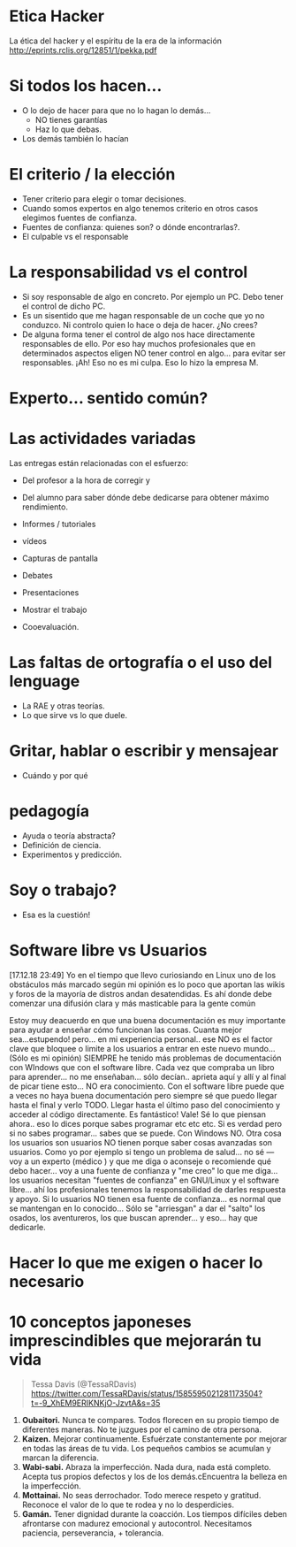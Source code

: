 
# Etica Hacker 

La ética del hacker y el espíritu de la era de la información
http://eprints.rclis.org/12851/1/pekka.pdf



# Si todos los hacen...

* O lo dejo de hacer para que no lo hagan lo demás...
    * NO tienes garantías
    * Haz lo que debas.
* Los demás también lo hacían

# El criterio / la elección

* Tener criterio para elegir o tomar decisiones.
* Cuando somos expertos en algo tenemos criterio en otros casos elegimos fuentes de confianza.
* Fuentes de confianza: quienes son? o dónde encontrarlas?.
* El culpable vs el responsable

# La responsabilidad vs el control

* Si soy responsable de algo en concreto. Por ejemplo un PC.
Debo tener el control de dicho PC.
* Es un sisentido que me hagan responsable de un coche que yo no conduzco.
Ni controlo quien lo hace o deja de hacer. ¿No crees?
* De alguna forma tener el control de algo nos hace directamente responsables de ello. Por eso hay muchos profesionales que en determinados aspectos eligen NO tener control en algo... para evitar ser responsables. ¡Ah! Eso no es mi culpa. Eso lo hizo la empresa M.

# Experto... sentido común?


# Las actividades variadas

Las entregas están relacionadas con el esfuerzo:
* Del profesor a la hora de corregir y
* Del alumno para saber dónde debe dedicarse para obtener máximo rendimiento.

* Informes / tutoriales
* vídeos
* Capturas de pantalla
* Debates
* Presentaciones
* Mostrar el trabajo
* Cooevaluación.

# Las faltas de ortografía o el uso del lenguage

* La RAE y otras teorías.
* Lo que sirve vs lo que duele.

# Gritar, hablar o escribir y mensajear

* Cuándo y por qué

# pedagogía

* Ayuda o teoría abstracta?
* Definición de ciencia.
* Experimentos y predicción.

# Soy o trabajo?

* Esa es la cuestión!

# Software libre vs Usuarios


 [17.12.18 23:49]
Yo en el tiempo que llevo curiosiando en Linux uno de los obstáculos más marcado según mi opinión es lo poco que aportan las wikis y foros de la mayoría de distros andan desatendidas. Es ahí donde debe comenzar una difusión clara y más masticable para la gente común


Estoy muy deacuerdo en que una buena documentación es muy importante para ayudar a enseñar cómo funcionan las cosas. Cuanta mejor sea...estupendo! pero... en mi experiencia personal.. ese NO es el factor clave que bloquee o limite a los usuarios a entrar en este nuevo mundo... (Sólo es mi opinión) SIEMPRE he tenido más problemas de documentación con WIndows que con el software libre. Cada vez que compraba un libro para aprender... no me enseñaban... sólo decían.. aprieta aquí y allí y al final de picar tiene esto... NO  era conocimiento. Con el software libre puede que  a veces no haya buena documentación pero siempre sé que puedo llegar hasta el final y verlo TODO. Llegar hasta el último paso del conocimiento y acceder al código directamente. Es fantástico! Vale! Sé lo que piensan ahora.. eso lo dices porque sabes programar etc etc etc. Si es verdad pero si no sabes programar... sabes que se puede. Con Windows NO. Otra cosa los usuarios son usuarios NO tienen porque saber cosas avanzadas son usuarios. Como yo por ejemplo si tengo un problema de salud... no sé — voy a un experto (médico ) y que me diga o aconseje o recomiende qué debo hacer... voy a una fuente de confianza y "me creo" lo que me diga... los usuarios necesitan "fuentes de confianza" en GNU/Linux y el software libre... ahí los profesionales tenemos la responsabilidad de darles respuesta y apoyo. Si lo usuarios NO tienen esa fuente de confianza... es normal que se mantengan en lo conocido... Sólo se "arriesgan" a dar el "salto" los osados, los aventureros, los que buscan aprender... y eso... hay que dedicarle.

# Hacer lo que me exigen o hacer lo necesario

# 10 conceptos japoneses imprescindibles que mejorarán tu vida

> Tessa Davis (@TessaRDavis)
> https://twitter.com/TessaRDavis/status/1585595021281173504?t=-9_XhEM9ERIKNKjO-JzvtA&s=35

1. **Oubaitori.** Nunca te compares. Todos florecen en su propio tiempo de diferentes maneras. No te juzgues por el camino de otra persona.
2. **Kaizen.** Mejorar continuamente. Esfuérzate constantemente por mejorar en todas las áreas de tu vida. Los pequeños cambios se acumulan y marcan la diferencia.
3. **Wabi-sabi.** Abraza la imperfección. Nada dura, nada está completo. Acepta tus propios defectos y los de los demás.cEncuentra la belleza en la imperfección.
4. **Mottainai.** No seas derrochador. Todo merece respeto y gratitud. Reconoce el valor de lo que te rodea y no lo desperdicies.
5. **Gamán.** Tener dignidad durante la coacción. Los tiempos difíciles deben afrontarse con madurez emocional y autocontrol. Necesitamos paciencia, perseverancia, + tolerancia.



